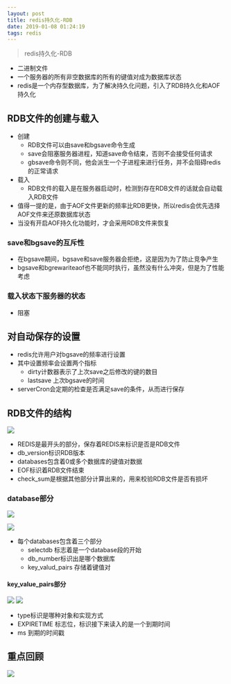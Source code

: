```yaml
--- 
layout: post 
title: redis持久化-RDB 
date: 2019-01-08 01:24:19 
tags: redis 
---
```

> redis持久化-RDB
- 二进制文件
- 一个服务器的所有非空数据库的所有的键值对成为数据库状态
- redis是一个内存型数据库，为了解决持久化问题，引入了RDB持久化和AOF持久化
## RDB文件的创建与载入
- 创建
    - RDB文件可以由save和bgsave命令生成
    - save会阻塞服务器进程，知道save命令结束，否则不会接受任何请求
    - gbsave命令则不同，他会派生一个子进程来进行任务，并不会阻碍redis的正常请求
- 载入
    - RDB文件的载入是在服务器启动时，检测到存在RDB文件的话就会自动载入RDB文件
- 值得一提的是，由于AOF文件更新的频率比RDB更快，所以redis会优先选择AOF文件来还原数据库状态
- 当没有开启AOF持久化功能时，才会采用RDB文件来恢复
### save和bgsave的互斥性
- 在bgsave期间，bgsave和save服务器会拒绝，这是因为为了防止竞争产生
- bgsave和bgrewariteaof也不能同时执行，虽然没有什么冲突，但是为了性能考虑
### 载入状态下服务器的状态
- 阻塞
## 对自动保存的设置
- redis允许用户对bgsave的频率进行设置
- 其中设置频率会设置两个指标
    - dirty计数器表示了上次save之后修改的键的数目
    - lastsave 上次bgsave的时间
- serverCron会定期的检查是否满足save的条件，从而进行保存
## RDB文件的结构
![](https://cdn.jsdelivr.net/gh/nber1994/fu0k@master/uPic/20181118184724932_1056938818.png)
- REDIS是最开头的部分，保存着REDIS来标识是否是RDB文件
- db_version标识RDB版本
- databases包含着0或多个数据库的键值对数据
- EOF标识着RDB文件结束
- check_sum是根据其他部分计算出来的，用来校验RDB文件是否有损坏

### database部分
![](https://cdn.jsdelivr.net/gh/nber1994/fu0k@master/uPic/20181118185640663_2133469789.png)

![](https://cdn.jsdelivr.net/gh/nber1994/fu0k@master/uPic/20181118185656485_692289764.png)
- 每个databases包含着三个部分
    - selectdb 标志着是一个database段的开始
    - db_number标识出是哪个数据库
    - key_valud_pairs 存储着键值对
#### key_value_pairs部分
![](https://cdn.jsdelivr.net/gh/nber1994/fu0k@master/uPic/20181118185945179_247664102.png)
![](https://cdn.jsdelivr.net/gh/nber1994/fu0k@master/uPic/20181118190104694_667254428.png)
- type标识是哪种对象和实现方式
- EXPIRETIME 标志位，标识接下来读入的是一个到期时间
- ms 到期的时间戳
## 重点回顾
![](https://cdn.jsdelivr.net/gh/nber1994/fu0k@master/uPic/20181118190312976_385566762.png)
